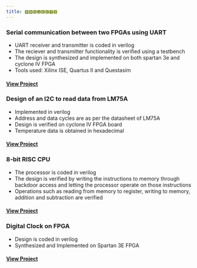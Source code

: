 ```yaml
---
title: 🅿🆁🅾🅹🅴🅲🆃🆂
---
```


### Serial communication between two FPGAs using UART
* UART receiver and transmitter is coded in verilog
* The reciever and transmitter functionality is verified using a testbench
* The design is synthesized and implemented on both spartan 3e and cyclone IV FPGA
* Tools used: Xilinx ISE, Quartus II and Questasim                             
#### [View Project](/serialfpga.html)

### Design of an I2C to read data from LM75A
* Implemented in verilog
* Address and data cycles are as per the datasheet of LM75A
* Design is verified on cyclone IV FPGA board                                     
* Temperature data is obtained in hexadecimal
#### [View Project](/i2cread.html)

### 8-bit RISC CPU
* The processor is coded in verilog
* The design is verified by writing the instructions to memory through backdoor access and letting the processor operate on those instructions
* Operations such as reading from memory to register, writing to memory, addition and subtraction are verified 
#### [View Project](/prorisc.html)

### Digital Clock on FPGA
* Design is coded in verilog
* Synthesized and Implemented on Spartan 3E FPGA
#### [View Project](/digitalclock.html) 
